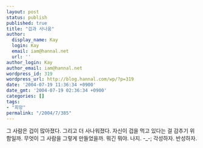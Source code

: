 ```yaml
---
layout: post
status: publish
published: true
title: "겁과 사나움"
author:
  display_name: Kay
  login: Kay
  email: iam@hannal.net
  url: ''
author_login: Kay
author_email: iam@hannal.net
wordpress_id: 319
wordpress_url: http://blog.hannal.com/wp/?p=319
date: '2004-07-19 11:36:34 +0900'
date_gmt: '2004-07-19 02:36:34 +0900'
categories: []
tags:
- "희망"
permalink: "/2004/7/385"
---
```

<p>그 사람은 겁이 많아졌다. 그리고 더 사나워졌다. 자신이 겁을 먹고 있다는 걸 감추기 위함일까. 무엇이 그 사람을 그렇게 만들었을까. 뭐긴 뭐야. 나지. -_-; 각성하자. 반성하자.</p>
